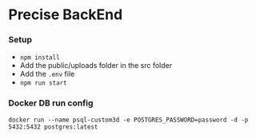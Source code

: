 # Precise BackEnd
### Setup

- `npm install`
- Add the public/uploads folder in the src folder
- Add the `.env` file
- `npm run start`
### Docker DB run config

`docker run --name psql-custom3d -e POSTGRES_PASSWORD=password -d -p 5432:5432 postgres:latest`